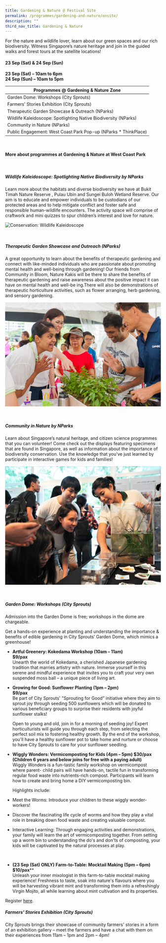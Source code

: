```yaml
---
title: Gardening & Nature @ Festival Site
permalink: /programmes/gardening-and-nature/onsite/
description: ""
third_nav_title: Gardening & Nature
---
```

For the nature and wildlife lover, learn about our green spaces and our rich biodiversity. Witness Singapore’s nature heritage and join in the guided walks and forest tours at the satellite locations! 

#### 23 Sep (Sat) &amp; 24 Sep (Sun)
**23 Sep (Sat) – 10am to 6pm**  
**24 Sep (Sun) – 10am to 5pm**


| Programmes @ Gardening &amp; Nature Zone | 
| -------- |
| Garden Dome: Workshops (City Sprouts) |
| Farmers' Stories Exhibition (City Sprouts)|
| Therapeutic Garden Showcase &amp; Outreach (NParks) |
| Wildlife Kaleidoscope: Spotlighting Native Biodiversity (NParks) |
| Community in Nature (NParks)
| Public Engagement: West Coast Park Pop-up (NParks * ThinkPlace) |


<br>

#### More about programmes at Gardening &amp; Nature at West Coast Park

<br>

##### **Wildlife Kaleidoscope: Spotlighting Native Biodiversity by NParks**  
Learn more about the habitats and diverse biodiversity we have at Bukit Timah Nature Reserve , Pulau Ubin and Sungei Buloh Wetland Reserve. Our aim is to educate and empower individuals to be custodians of our protected areas and to help mitigate conflict and foster safe and responsible human-wildlife encounters. The activity space will comprise of craftwork and mini quizzes to spur children’s interest and love for nature.

![Conservation: Wildlife Kaleidoscope](/images/nature%201.jpg)

<br>

##### **Therapeutic Garden Showcase and Outreach (NParks)**  
A great opportunity to learn about the benefits of therapeutic gardening and connect with like-minded individuals who are passionate about promoting mental health and well-being through gardening! Our friends from Community in Bloom, Nature Kakis will be there to share the benefits of therapeutic gardening and raise awareness about the positive impact it can have on mental health and well-be ing.There will also be demonstrations of therapeutic horticulture activities, such as flower arranging, herb gardening, and sensory gardening.

![Community Gardening](/images/community%20gardening.jpg)

<br>

##### **Community in Nature by NParks**  
Learn about Singapore’s natural heritage, and citizen science programmes that you can volunteer! Come check out the displays featuring specimens that are found in Singapore, as well as information about the importance of biodiversity conservation. Use the knowledge that you've just learned by participate in interactive games for kids and families!

![National Biodiversity Centre - Community in Nature](/images/nature%20-%20wildlife%20kaleidoscope%20(biodiversity).JPG)

<br>

##### **Garden Dome: Workshops (City Sprouts)**  
Admission into the Garden Dome is free; workshops in the dome are chargeable.

Get a hands-on experience at planting and understanding the importance &amp; benefits of edible gardening in City Sprouts’ Garden Dome, which mimics a greenhouse!

* **Artful Greenery: Kokedama Workshop (10am – 11am)  
$9/pax**  
Unearth the world of Kokedama, a cherished Japanese gardening tradition that marries artistry with nature. Immerse yourself in this serene and mindful experience that invites you to craft your very own suspended moss ball – a unique piece of living art.

* **Growing for Good: Sunflower Planting (1pm – 2pm)  
$9/pax**
<br>Be part of City Sprouts' "Sprouting for Good” initiative where they aim to sprout joy through seeding 500 sunflowers which will be donated to various beneficiary groups to surprise their residents with joyful sunflower stalks!

	Open to young and old, join in for a morning of seeding joy! Expert horticulturists will guide you through each step, from selecting the perfect soil mix to fostering healthy growth. By the end of the workshop, you'll have a healthy sunflower pot to take home and nurture or choose to have City Sprouts to care for your sunflower seedling.

* **Wiggly Wonders: Vermicomposting for Kids (4pm – 5pm) $30/pax (Children 6 years and below joins for free with a paying adult)** 
<br>Wiggly Wonders is a fun-tastic family workshop on vermicompost where parent- child pairs will have hands-on, tactile fun in transforming regular food waste into nutrients-rich compost. Participants will learn how to create and bring home a DIY vermicomposting bin.

	Highlights include:

*   Meet the Worms: Introduce your children to these wiggly wonder-workers!
    
*    Discover the fascinating life cycle of worms and how they play a vital role in breaking down food waste and creating valuable compost.
    
*   Interactive Learning: Through engaging activities and demonstrations, your family will learn the art of vermicomposting together. From setting up a worm bin to understanding the do's and don'ts of composting, your kids will be captivated by the natural processes at play.
<br>

* **(23 Sep (Sat) ONLY) Farm-to-Table: Mocktail Making (5pm – 6pm)  
$10/pax****
<br>Unleash your inner mixologist in this farm-to-table mocktail making experience! Freshness to taste, soak into nature's flavours where you will be harvesting vibrant mint and transforming them into a refreshingly Virgin Mojito, all while learning about mint cultivation and its properties.

Register [here](https://citysprouts.com.sg/products/parks-festival-2023-west-coast).



##### **Farmers' Stories Exhibition (City Sprouts)** 
City Sprouts brings their showcase of community farmers' stories in a form of an exhibition gallery – meet the farmers and have a chat with them on their experiences from 11am – 1pm and 2pm – 4pm!